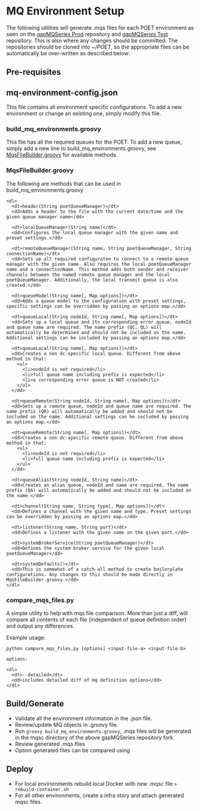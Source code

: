 # MQ Environment Setup

The following utilities will generate .mqs files for each POET environment as seen on the [gapMQSeries Prod](https://github.gapinc.com/eis/gapMQSeriesMQSC_PROD) repository and [gapMQSeries Test](https://github.gapinc.com/eis/gapMQSeriesMQSC_TEST) repository.
This is also where any changes should be committed. The repositories should be cloned into _~/POET_, so the appropriate files can be automatically be over-written as described below:

## Pre-requisites 

## mq-environment-config.json
This file contains all environment specific configurations. To add a new environment or change an existing one, simply modify this file.

### build_mq_environments.groovy
This file has all the required queues for the POET. To add a new queue, simply add a new line to build_mq_environments.groovy, see [MqsFileBuilder.groovy](MqsFileBuilder.groovy) for available methods. 

### MqsFileBuilder.groovy
The following are methods that can be used in build_mq_environments.groovy

    <dl>
      <dt>header(String poetQueueManager)</dt>
      <dd>Adds a header to the file with the current date/time and the given queue manager name</dd>

      <dt>localQueueManager(String name)</dt>
      <dd>Configures the local queue manager with the given name and preset settings.</dd>

      <dt>remoteQueueManager(String name, String poetQueueManager, String connectionName)</dt>
      <dd>Sets up all required configuraton to connect to a remote queue manager with the given name. Also requires the local poetQueueManager name and a connectionName. This method adds both sender and receiver channels between the named remote queue manager and the local poetQueueManager. Additionally, the local transmit queue is also created.</dd>

      <dt>queueModel(String name[, Map options])</dt>
      <dd>Adds a queue model to the configuration with preset settings, specific settings can be overridden by passing an options map.</dd>

      <dt>queueLocal(String nodeId, String name[, Map options])</dt>
      <dd>Sets up a local queue and its corresponding error queue, nodeId and queue name are required. The name prefix (QC, QL) will automatically be determined and should not be included on the name. Additional settings can be included by passing an options map.</dd>

      <dt>queueLocal(String name[, Map options])</dt>
      <dd>Creates a non dc-specific local queue. Different from above method in that:
        <ul>
          <li>nodeId is not required</li>
          <li>full queue name including prefix is expected</li>
          <li>a corresponding error queue is NOT created</li>
        </ul>
      </dd>

      <dt>queueRemote(String nodeId, String name[, Map options])</dt>
      <dd>Sets up a remote queue, nodeId and queue name are required. The name prefix (QR) will automatically be added and should not be included on the name. Additional settings can be included by passing an options map.</dd>

      <dt>queueRemote(String name[, Map options])</dt>
      <dd>Creates a non dc-specific remote queue. Different from above method in that:
        <ul>
          <li>nodeId is not required</li>
          <li>full queue name including prefix is expected</li>
        </ul>
      </dd>

      <dt>queueAlias(String nodeId, String name)</dt>
      <dd>Creates an alias queue, nodeId and name are required. The name prefix (QA) will automatically be added and should not be included on the name.</dd>

      <dt>channel(String name, String type[, Map options])</dt>
      <dd>Defines a channel with the given name and type. Preset settings can be overridden by passing an options map.</dd>

      <dt>listener(String name, String port)</dt>
      <dd>Defines a listener with the given name on the given port.</dd>

      <dt>systemBrokerService(String poetQueueManager)</dt>
      <dd>Defines the system broker service for the given local poetQueueManager</dd>

      <dt>systemDefaults()</dt>
      <dd>This is somewhat of a catch-all method to create boilerplate configurations. Any changes to this should be made directly in MqsFileBuilder.groovy.</dd>
    </dl>

### compare_mqs_files.py
A simple utility to help with mqs file comparison. More than just a diff, will compare all contents of each file (independent of queue definition order) and output any differences.

Example usage:

```
python compare_mqs_files.py [options] <input-file-a> <input-file-b>

options:

<dl>
  <dt>--detailed</dt>
  <dd>includes detailed diff of mq definition options</dd>
</dl>
```

## Build/Generate 
* Validate all the environment information in the .json file.  
* Review/update MQ objects in .groovy file. 
* Run `groovy build_mq_environments.groovy`, .mqs files will be generated in the mqsc directory of the above gapMQSeries repository fork.
* Review generated .mqs files
* Option generated files can be compared using 

## Deploy
* For local envirionments rebuild local Docker with new .mqsc file
  `> rebuild-container.sh` 
* For all other environments, create a infra story and attach generated mqsc files.  
